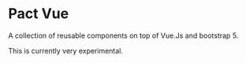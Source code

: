# Pact Vue
A collection of reusable components on top of Vue.Js and bootstrap 5.

This is currently very experimental.